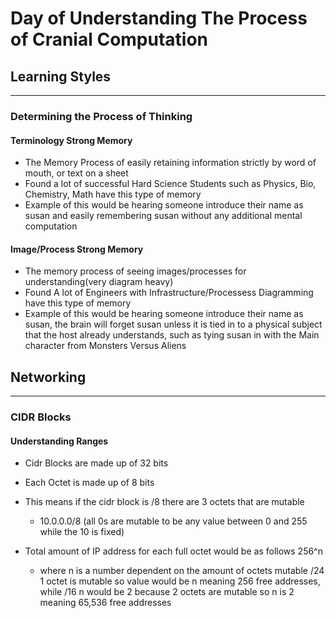 # Day of Understanding The Process of Cranial Computation

## Learning Styles

---

### Determining the Process of Thinking

#### Terminology Strong Memory

- The Memory Process of easily retaining information strictly by word of mouth, or text on a sheet
- Found a lot of successful Hard Science Students such as Physics, Bio, Chemistry, Math have this type of memory
- Example of this would be hearing someone introduce their name as susan and easily remembering susan without any additional mental computation

#### Image/Process Strong Memory

- The memory process of seeing images/processes for understanding(very diagram heavy)
- Found A lot of Engineers with Infrastructure/Processess Diagramming have this type of memory
- Example of this would be hearing someone introduce their name as susan, the brain will forget susan unless it is tied in to a physical subject that the host already understands, such as tying susan in with the Main character from Monsters Versus Aliens

## Networking

---

### CIDR Blocks

#### Understanding Ranges

- Cidr Blocks are made up of 32 bits

- Each Octet is made up of 8 bits

- This means if the cidr block is /8 there are 3 octets that are mutable

  - 10.0.0.0/8 (all 0s are mutable to be any value between 0 and 255 while the 10 is fixed)

- Total amount of IP address for each full octet would be as follows 256^n

  - where n is a number dependent on the amount of octets mutable /24 1 octet is mutable so value would be n meaning 256 free addresses, while /16 n would be 2 because 2 octets are mutable so n is 2 meaning 65,536 free addresses
